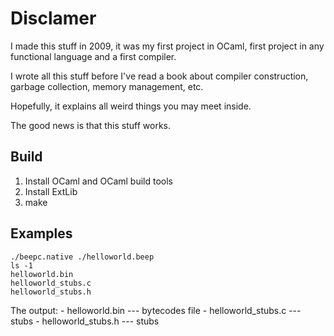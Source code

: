 Disclamer
=========

I made this stuff in 2009, it was my first project in OCaml,
first project in any functional language and a first compiler.

I wrote all this stuff before I've read a book about compiler
construction, garbage collection, memory management, etc.

Hopefully, it explains all weird things you may meet inside.

The good news is that this stuff works.

Build
-----

  1.  Install OCaml and OCaml build tools
  1.  Install ExtLib
  1.  make
 

Examples
--------


    ./beepc.native ./helloworld.beep
	ls -1
	helloworld.bin
	helloworld_stubs.c
	helloworld_stubs.h

The output:
    - helloworld.bin --- bytecodes file
	- helloworld\_stubs.c --- stubs
	- helloworld\_stubs.h --- stubs

